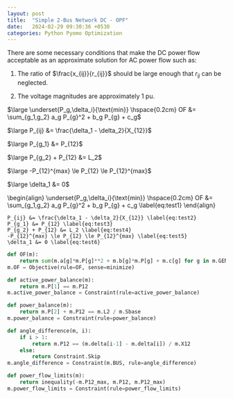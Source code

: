 ```yaml
---
layout: post
title:  "Simple 2-Bus Network DC - OPF"
date:   2024-02-29 09:30:36 +0530
categories: Python Pyomo Optimization
---
```


There are some necessary conditions that make the DC power flow acceptable as an approximate solution for AC power flow such as:

1. The ratio of $\frac{x_{ij}}{r_{ij}}$ should be large enough that $r_{ij}$ can be neglected.

2. The voltage magnitudes are approximately $1$ pu.


$\large \underset{P_g,\delta_i}{\text{min}} \hspace{0.2cm} OF &= \sum_{g_1,g_2} a_g P_{g}^2 + b_g P_{g} + c_g$

$\large P_{ij} &= \frac{\delta_1 - \delta_2}{X_{12}}$

$\large P_{g_1} &= P_{12}$

$\large P_{g_2} + P_{12} &= L_2$

$\large -P_{12}^{max} \le P_{12} \le P_{12}^{max}$

$\large \delta_1 &= 0$


\begin{align}
	\underset{P_g,\delta_i}{\text{min}} \hspace{0.2cm} OF &= \sum_{g_1,g_2} a_g P_{g}^2 + b_g P_{g} + c_g \label{eq:test1}
\end{align}

	P_{ij} &= \frac{\delta_1 - \delta_2}{X_{12}} \label{eq:test2}
	P_{g_1} &= P_{12} \label{eq:test3}
	P_{g_2} + P_{12} &= L_2 \label{eq:test4}
	-P_{12}^{max} \le P_{12} \le P_{12}^{max} \label{eq:test5}
	\delta_1 &= 0 \label{eq:test6}




```python
def OF(m):
    return sum(m.a[g]*m.P[g]**2 + m.b[g]*m.P[g] + m.c[g] for g in m.GEN)
m.OF = Objective(rule=OF, sense=minimize)

def active_power_balance(m):
    return m.P[1] == m.P12
m.active_power_balance = Constraint(rule=active_power_balance)

def power_balance(m):
    return m.P[2] + m.P12 == m.L2 / m.Sbase
m.power_balance = Constraint(rule=power_balance)

def angle_difference(m, i):
    if i > 1:
        return m.P12 == (m.delta[i-1] - m.delta[i]) / m.X12
    else:
        return Constraint.Skip
m.angle_difference = Constraint(m.BUS, rule=angle_difference)

def power_flow_limits(m):
    return inequality(-m.P12_max, m.P12, m.P12_max)
m.power_flow_limits = Constraint(rule=power_flow_limits)
```

